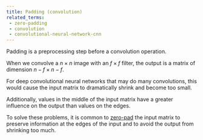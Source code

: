 ```yaml
---
title: Padding (convolution)
related_terms:
 - zero-padding
 - convolution
 - convolutional-neural-network-cnn
---
```

Padding is a preprocessing step before a convolution operation.

When we convolve a $n \times n$ image with an $f \times f$ filter,
the output is a matrix of dimension $n - f \times n - f$.

For deep convolutional neural networks that may do many convolutions,
this would cause the input matrix to dramatically shrink and become
too small.

Additionally, values in the middle of the input matrix have a greater
influence on the output than values on the edges.

To solve these problems, it is common to [zero-pad](/terms/zero-pad/)
the input matrix to preserve information at the edges of the input
and to avoid the output from shrinking too much.